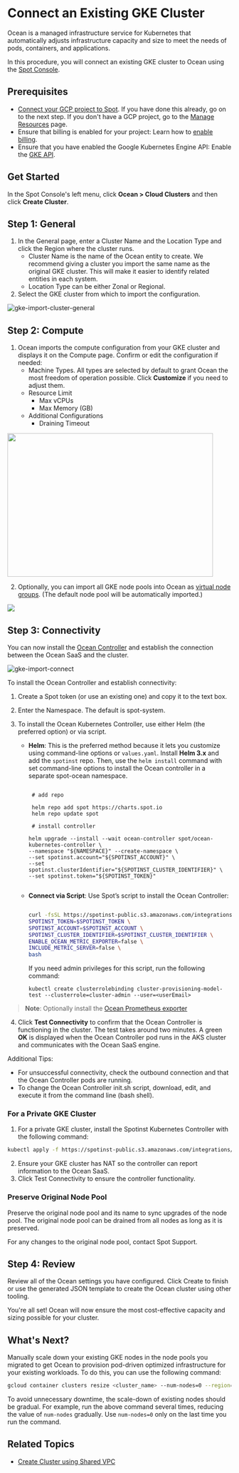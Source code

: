 # Connect an Existing GKE Cluster

Ocean is a managed infrastructure service for Kubernetes that automatically adjusts infrastructure capacity and size to meet the needs of pods, containers, and applications.

In this procedure, you will connect an existing GKE cluster to Ocean using the [Spot Console](http://console.spotinst.com/).

## Prerequisites

- [Connect your GCP project to Spot](connect-your-cloud-provider/gcp-project). If you have done this already, go on to the next step. If you don't have a GCP project, go to the [Manage Resources](https://console.cloud.google.com/cloud-resource-manager?_ga=2.24189306.-1955943244.1544264785) page.
- Ensure that billing is enabled for your project: Learn how to [enable billing](https://cloud.google.com/billing/docs/how-to/modify-project).
- Ensure that you have enabled the Google Kubernetes Engine API: Enable the [GKE API](https://console.cloud.google.com/apis/library/container.googleapis.com?q=kubernetes%20engine&_ga=2.13270391.-1955943244.1544264785).

## Get Started

In the Spot Console's left menu, click **Ocean > Cloud Clusters** and then click **Create Cluster**.

## Step 1: General

1. In the General page, enter a Cluster Name and the Location Type and click the Region where the cluster runs.
   * Cluster Name is the name of the Ocean entity to create. We recommend giving a cluster you import the same name as the original GKE cluster. This will make it easier to identify related entities in each system.
   * Location Type can be either Zonal or Regional.
2. Select the GKE cluster from which to import the configuration.

![gke-import-cluster-general](https://github.com/user-attachments/assets/32012514-48a5-4b1d-9140-6c772d364950)

## Step 2: Compute

1. Ocean imports the compute configuration from your GKE cluster and displays it on the Compute page. Confirm or edit the configuration if needed:
   - Machine Types.
     All types are selected by default to grant Ocean the most freedom of operation possible. Click **Customize** if you need to adjust them.
   - Resource Limit
     - Max vCPUs
     - Max Memory (GB)
   - Additional Configurations
     - Draining Timeout

<img src="/ocean/_media/gke-compute-a.png" width="462" height="322" />

2. Optionally, you can import all GKE node pools into Ocean as [virtual node groups](ocean/features/launch-specifications). (The default node pool will be automatically imported.)

<img src="/ocean/_media/gke-compute-vng.png" />

## Step 3: Connectivity

You can now install the [Ocean Controller](ocean/tutorials/ocean-controller-v2/) and establish the connection between the Ocean SaaS and the cluster.

![gke-import-connect](https://github.com/user-attachments/assets/45abcc14-406d-42ae-ba79-b247c1d2fbc4)

To install the Ocean Controller and establish connectivity: 

1. Create a Spot token (or use an existing one) and copy it to the text box.
2. Enter the Namespace. The default is spot-system.

3. To install the Ocean Kubernetes Controller, use either Helm (the preferred option) or via script. 

   * **Helm**: This is the preferred method because it lets you customize using command-line options or `values.yaml`. Install **Helm 3.x** and add the `spotinst` repo. Then, use the `helm install` command with set command-line options to install the Ocean controller in a separate spot-ocean namespace.

      ```
    
       # add repo
     
       helm repo add spot https://charts.spot.io
       helm repo update spot
   
       # install controller
        
      helm upgrade --install --wait ocean-controller spot/ocean-kubernetes-controller \
      --namespace "${NAMESPACE}" --create-namespace \ 
      --set spotinst.account="${SPOTINST_ACCOUNT}" \
      --set spotinst.clusterIdentifier="${SPOTINST_CLUSTER_IDENTIFIER}" \
      --set spotinst.token="${SPOTINST_TOKEN}"
       
       ```
    
   * **Connect via Script**: Use Spot’s script to install the Ocean Controller:

       ```bash
    
      curl -fsSL https://spotinst-public.s3.amazonaws.com/integrations/kubernetes/cluster-controller-v2/scripts/init.sh | \
      SPOTINST_TOKEN=$SPOTINST_TOKEN \
      SPOTINST_ACCOUNT=$SPOTINST_ACCOUNT \
      SPOTINST_CLUSTER_IDENTIFIER=$SPOTINST_CLUSTER_IDENTIFIER \
      ENABLE_OCEAN_METRIC_EXPORTER=false \
      INCLUDE_METRIC_SERVER=false \
      bash
       
       ```  
      If you need admin privileges for this script, run the following command:

      ```kubectl create clusterrolebinding cluster-provisioning-model-test --clusterrole=cluster-admin --user=<userEmail>```

     
 >**Note**: Optionally install the [Ocean Prometheus exporter](https://docs.spot.io/ocean/tools-and-integrations/prometheus/README)


 
4. Click **Test Connectivity** to confirm that the Ocean Controller is functioning in the cluster. The test takes around two minutes. A green **OK** is displayed when the Ocean Controller pod runs in the AKS cluster and communicates with the Ocean SaaS engine.  

Additional Tips:  

* For unsuccessful connectivity, check the outbound connection and that the Ocean Controller pods are running.
* To change the Ocean Controller init.sh script, download, edit, and execute it from the command line (bash shell). 

### For a Private GKE Cluster

1. For a private GKE cluster, install the Spotinst Kubernetes Controller with the following command:

```sh
kubectl apply -f https://spotinst-public.s3.amazonaws.com/integrations/kubernetes/cluster-controller/spotinst-kubernetes-cluster-controller-gcr.yaml
```

2. Ensure your GKE cluster has NAT so the controller can report information to the Ocean SaaS.
3. Click Test Connectivity to ensure the controller functionality.

### Preserve Original Node Pool

Preserve the original node pool and its name to sync upgrades of the node pool. The original node pool can be drained from all nodes as long as it is preserved.

For any changes to the original node pool, contact Spot Support.

## Step 4: Review

Review all of the Ocean settings you have configured. Click Create to finish or use the generated JSON template to create the Ocean cluster using other tooling.

You're all set! Ocean will now ensure the most cost-effective capacity and sizing possible for your cluster.

## What's Next?

Manually scale down your existing GKE nodes in the node pools you migrated to get Ocean to provision pod-driven optimized infrastructure for your existing workloads. To do this, you can use the following command:

```sh
gcloud container clusters resize <cluster_name> --num-nodes=0 --region=<region/zone> --node-pool <node_pool_name>
```

To avoid unnecessary downtime, the scale-down of existing nodes should be gradual. For example, run the above command several times, reducing the value of `num-nodes` gradually. Use `num-nodes=0` only on the last time you run the command.

## Related Topics

- [Create Cluster using Shared VPC](https://docs.spot.io/ocean/tutorials/create-cluster-gke-shared-vpc)
